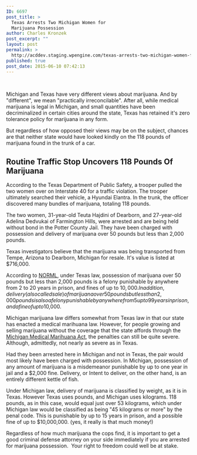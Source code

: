 ```yaml
---
ID: 6697
post_title: >
  Texas Arrests Two Michigan Women for
  Marijuana Possession
author: Charles Kronzek
post_excerpt: ""
layout: post
permalink: >
  http://acddev.staging.wpengine.com/texas-arrests-two-michigan-women-for-marijuana-possession.html
published: true
post_date: 2015-06-10 07:42:13
---
```

&nbsp;

Michigan and Texas have very different views about marijuana. And by "different", we mean "practically irreconcilable". After all, while medical marijuana is legal in Michigan, and small quantities have been decriminalized in certain cities around the state, Texas has retained it's zero tolerance policy for marijuana in any form.<!--more-->

But regardless of how opposed their views may be on the subject, chances are that neither state would have looked kindly on the 118 pounds of marijuana found in the trunk of a car.
<h2>Routine Traffic Stop Uncovers 118 Pounds Of Marijuana</h2>
According to the Texas Department of Public Safety, a trooper pulled the two women over on Interstate 40 for a traffic violation. The trooper ultimately searched their vehicle, a Hyundai Elantra. In the trunk, the officer discovered many bundles of marijuana, totaling 118 pounds.

The two women, 31-year-old Teuta Hajdini of Dearborn, and 27-year-old Adelina Dedvukai of Farmington Hills, were arrested and are being held without bond in the Potter County Jail. They have been charged with possession and delivery of marijuana over 50 pounds but less than 2,000 pounds.

Texas investigators believe that the marijuana was being transported from Tempe, Arizona to Dearborn, Michigan for resale. It's value is listed at $716,000.

According to <a href="http://norml.org/" target="_blank">NORML</a>, under Texas law, possession of marijuana over 50 pounds but less than 2,000 pounds is a felony punishable by anywhere from 2 to 20 years in prison, and fines of up to $10,000. In addition, delivery (also called sale) of marijuana over 50 pounds but less than 2,000 pounds is also a felony punishable by anywhere from 5 up to 99 years in prison, and a fine of up to  $10,000.

Michigan marijuana law differs somewhat from Texas law in that our state has enacted a medical marihuana law. However, for people growing and selling marijuana without the coverage that the state affords through the <a href="http://acddev.staging.wpengine.com/medical-marijuana.html" target="_blank">Michigan Medical Marihuana Act</a>, the penalties can still be quite severe. Although, admittedly, not nearly as severe as in Texas.

Had they been arrested here in Michigan and not in Texas, the pair would most likely have been charged with possession. In Michigan, possession of any amount of marijuana is a misdemeanor punishable by up to one year in jail and a $2,000 fine. Delivery, or Intent to deliver, on the other hand, is an entirely different kettle of fish.

Under Michigan law, delivery of marijuana is classified by weight, as it is in Texas. However Texas uses pounds, and Michigan uses kilograms. 118 pounds, as in this case, would equal just over 53 kilograms, which under Michigan law would be classified as being "45 kilograms or more" by the penal code. This is punishable by up to 15 years in prison, and a possible fine of up to $10,000,000. (yes, it really is that much money!)

Regardless of how much marijuana the cops find, it is important to get a good criminal defense attorney on your side immediately if you are arrested for marijuana possession.  Your right to freedom could well be at stake.